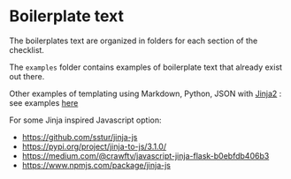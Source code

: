 # Boilerplate text

The boilerplates text are organized in folders for each section of the
checklist.

The `examples` folder contains examples of boilerplate text that already exist
out there.

Other examples of templating using Markdown, Python, JSON with
[Jinja2](https://jinja.palletsprojects.com/en/2.11.x/) : see examples
[here](https://github.com/aramis-lab/clinica/tree/dev/clinica/resources/templates/pipeline_template)

For some Jinja inspired Javascript option:

- https://github.com/sstur/jinja-js
- https://pypi.org/project/jinja-to-js/3.1.0/
- https://medium.com/@crawftv/javascript-jinja-flask-b0ebfdb406b3
- https://www.npmjs.com/package/jinja-js
